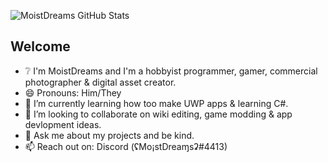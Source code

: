 ![MoistDreams GitHub Stats](https://github-readme-stats.vercel.app/api?username=Misunderstood-Wookiee&show_icons=true&theme=midnight-purple&bg_color=00000000)
## Welcome 
- ❔ I'm MoistDreams and I'm a hobbyist programmer, gamer, commercial photographer & digital asset creator.
- 😄 Pronouns: Him/They
- 🌱 I’m currently learning how too make UWP apps & learning C#.
- 👯 I’m looking to collaborate on wiki editing, game modding & app devlopment ideas.
- 💬 Ask me about my projects and be kind.
- 📫 Reach out on: Discord (ʢMo¡stDreaɱsʡ#4413)


<!-- <a href='https://ko-fi.com/H2H23ED52' target='_blank'><img height='36' style='border:0px;height:36px;' src='https://storage.ko-fi.com/cdn/kofi3.png?v=3' border='0' alt='Buy Me a Coffee at ko-fi.com' /></a> -->
